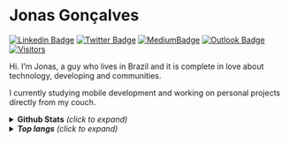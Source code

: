 # Jonas Gonçalves

 [![Linkedin Badge](https://img.shields.io/badge/-Linkedin-0077B5?style=flat-square&logo=linkedin&logoColor=white)](https://www.linkedin.com/in/jonas-goncalves-neto/) [![Twitter Badge](https://img.shields.io/badge/-Twitter-1DA1F2?style=flat-square&logo=twitter&logoColor=white)](https://twitter.com/jonasgndev) [![MediumBadge](https://img.shields.io/badge/-Medium-303030?style=flat-square&logo=medium&logoColor=white)](https://medium.com/@jonasgn)  [![Outlook Badge](https://img.shields.io/badge/-j.goncalvesneto@outlook.com-0078D4?style=flat-square&logo=microsoft-outlook&logoColor=white)](mailto:j.goncalvesneto@outlook.com) [![Visitors](https://visitor-badge.glitch.me/badge?page_id=github/jonasGN)](https://github.com/jonasGN)


Hi. I’m Jonas, a guy who lives in Brazil and it is complete in love about technology, developing and communities.

I currently studying mobile development and working on personal projects directly from my couch. 

<details>
<summary><strong>Github Stats</strong> <i>(click to expand)</></summary>
<br/>
<img src="https://github-readme-stats.vercel.app/api?username=jonasGN&show_icons=true&theme=radical&count_private=true&theme=nord">
</details>

<details>
<summary><strong>Top langs</strong> <i>(click to expand)</></summary>
<br/>
<img src="https://github-readme-stats.vercel.app/api/top-langs/?username=jonasGN&layout=compact">
</details>

